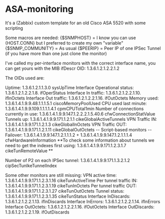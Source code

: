 # ASA-monitoring
It's a (Zabbix) custom template for an old Cisco ASA 5520 with some scripting

Some macros are needed:
{$SNMPHOST} = I know you can use {HOST.CONN} but I preferred to create my own "variable"
{$SNMP_COMMUNITY} = As usual
{$PEERIP} = Peer IP of one IPSec Tunnel (if you have more than one just clone the monitor)

I've called my per-interface monitors with the correct interface name, you can get yours with the MIB ifDescr
OID: 1.3.6.1.2.1.2.2.1.2

The OIDs used are:

Uptime: 1.3.6.1.2.1.1.3.0 sysUpTime 
Interface Operational status: 1.3.6.1.2.1.2.2.1.8. ifOperStatus
Interface In traffic: 1.3.6.1.2.1.2.2.1.10. ifInOctets
Interface Out traffic: 1.3.6.1.2.1.2.2.1.16. ifOutOctets
Memory used: 1.3.6.1.4.1.9.9.48.1.1.1.5.1 ciscoMemoryPoolUsed
CPU used last minute: 1.3.6.1.4.1.9.9.109.1.1.1.1.4.1 cpmCPUTotal1min
Number of connections currently in use: 1.3.6.1.4.1.9.9.147.1.2.2.2.1.5.40.6 cfwConnectionStatValue 
Tunnels up: 1.3.6.1.4.1.9.9.171.1.2.1.1 cikeGlobalActiveTunnels
VPN Traffic IN: 1.3.6.1.4.1.9.9.171.1.2.1.3 cikeGlobalInOctets
VPN Traffic OUT: 1.3.6.1.4.1.9.9.171.1.2.1.11 cikeGlobalOutOctets
-- Script-based monitors --
Failover: 1.3.6.1.4.1.9.9.147.1.2.1.1.1.2 + 1.3.6.1.4.1.9.9.147.1.2.1.1.1.4 cfwHardwareInformation 
**To check some information about tunnels we need to get the indexes first using:
1.3.6.1.4.1.9.9.171.1.2.3.1.7 cikeTunRemoteValue **

Number of P2 on each IPSec tunnel: 1.3.6.1.4.1.9.9.171.1.3.2.1.2 cipSecTunIkeTunnelIndex

Some other monitors are still missing:
VPN active time: 1.3.6.1.4.1.9.9.171.1.2.3.1.16 cikeTunActiveTime
Per tunnel traffic IN: 1.3.6.1.4.1.9.9.171.1.2.3.1.19 cikeTunInOctets
Per tunnel traffic OUT: 1.3.6.1.4.1.9.9.171.1.2.3.1.27 cikeTunOutOctets
Tunnel status: 1.3.6.1.4.1.9.9.171.1.2.3.1.35 cikeTunStatus
Interface InDiscards: 1.3.6.1.2.1.2.2.1.13. ifInDiscards
Interface InErrors: 1.3.6.1.2.1.2.2.1.14. ifInErrors
Interface OutOctets: 1.3.6.1.2.1.2.2.1.16. ifOutOctets
Interface OutDiscards: 1.3.6.1.2.1.2.2.1.19. ifOutDiscards
